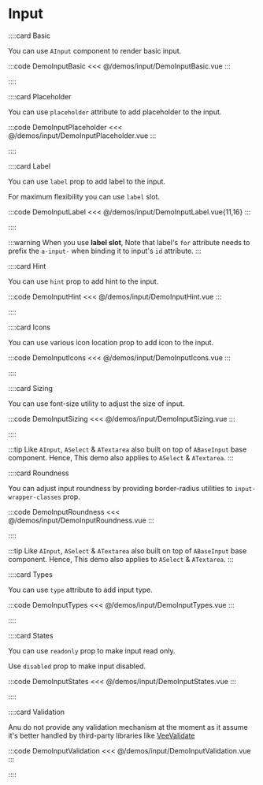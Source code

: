 # Input

<!-- 👉 Basic -->
::::card Basic

You can use `AInput` component to render basic input.

:::code DemoInputBasic
<<< @/demos/input/DemoInputBasic.vue
:::

::::

<!-- 👉 Placeholder -->
::::card Placeholder

You can use `placeholder` attribute to add placeholder to the input.

:::code DemoInputPlaceholder
<<< @/demos/input/DemoInputPlaceholder.vue
:::

::::

<!-- 👉 Label -->
::::card Label

You can use `label` prop to add label to the input.

For maximum flexibility you can use `label` slot.

:::code DemoInputLabel
<<< @/demos/input/DemoInputLabel.vue{11,16}
:::

::::

:::warning
When you use **label slot**, Note that label's `for` attribute needs to prefix the `a-input-` when binding it to input's `id` attribute.
:::

<!-- 👉 Hint -->
::::card Hint

You can use `hint` prop to add hint to the input.

:::code DemoInputHint
<<< @/demos/input/DemoInputHint.vue
:::

::::

<!-- 👉 Icons -->
::::card Icons

You can use various icon location prop to add icon to the input.

:::code DemoInputIcons
<<< @/demos/input/DemoInputIcons.vue
:::

::::

<!-- 👉 Sizing -->
::::card Sizing

You can use font-size utility to adjust the size of input.

:::code DemoInputSizing
<<< @/demos/input/DemoInputSizing.vue
:::

::::

:::tip
Like `AInput`, `ASelect` & `ATextarea` also built on top of `ABaseInput` base component. Hence, This demo also applies to `ASelect` & `ATextarea`.
:::

<!-- 👉 Roundness -->
::::card Roundness

You can adjust input roundness by providing border-radius utilities to `input-wrapper-classes` prop.

:::code DemoInputRoundness
<<< @/demos/input/DemoInputRoundness.vue
:::

::::

:::tip
Like `AInput`, `ASelect` & `ATextarea` also built on top of `ABaseInput` base component. Hence, This demo also applies to `ASelect` & `ATextarea`.
:::

<!-- 👉 Types -->
::::card Types

You can use `type` attribute to add input type.

:::code DemoInputTypes
<<< @/demos/input/DemoInputTypes.vue
:::

::::

<!-- 👉 States -->
::::card States

You can use `readonly` prop to make input read only.

Use `disabled` prop to make input disabled.

:::code DemoInputStates
<<< @/demos/input/DemoInputStates.vue
:::

::::

<!-- 👉 Validation -->
::::card Validation

Anu do not provide any validation mechanism at the moment as it assume it's better handled by third-party libraries like [VeeValidate](https://vee-validate.logaretm.com/)

:::code DemoInputValidation
<<< @/demos/input/DemoInputValidation.vue
:::

::::
